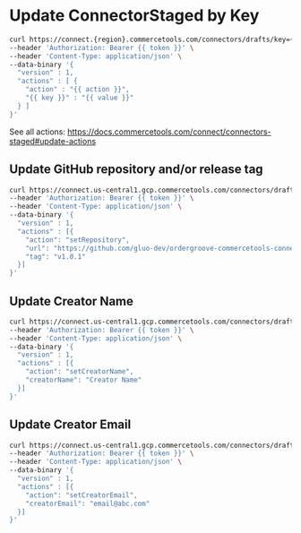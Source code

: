 # Update ConnectorStaged by Key

```bash
curl https://connect.{region}.commercetools.com/connectors/drafts/key={key} -i \
--header 'Authorization: Bearer {{ token }}' \
--header 'Content-Type: application/json' \
--data-binary '{
  "version" : 1,
  "actions" : [ {
    "action" : "{{ action }}",
    "{{ key }}" : "{{ value }}"
  } ]
}'
```

See all actions: https://docs.commercetools.com/connect/connectors-staged#update-actions

## Update GitHub repository and/or release tag

```bash
curl https://connect.us-central1.gcp.commercetools.com/connectors/drafts/key=ordergroove-connector -i \
--header 'Authorization: Bearer {{ token }}' \
--header 'Content-Type: application/json' \
--data-binary '{
  "version" : 1,
  "actions" : [{
    "action": "setRepository",
    "url": "https://github.com/gluo-dev/ordergroove-commercetools-connector.git",
    "tag": "v1.0.1"
  }]
}'
```

## Update Creator Name

```bash
curl https://connect.us-central1.gcp.commercetools.com/connectors/drafts/key=ordergroove-connector -i \
--header 'Authorization: Bearer {{ token }}' \
--header 'Content-Type: application/json' \
--data-binary '{
  "version" : 1,
  "actions" : [{
    "action": "setCreatorName",
    "creatorName": "Creator Name"
  }]
}'
```

## Update Creator Email

```bash
curl https://connect.us-central1.gcp.commercetools.com/connectors/drafts/key=ordergroove-connector -i \
--header 'Authorization: Bearer {{ token }}' \
--header 'Content-Type: application/json' \
--data-binary '{
  "version" : 1,
  "actions" : [{
    "action": "setCreatorEmail",
    "creatorEmail": "email@abc.com"
  }]
}'
```